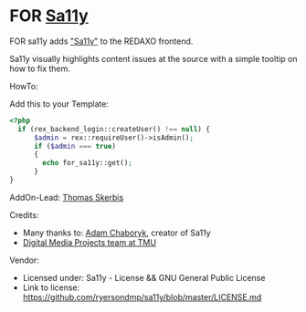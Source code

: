# FOR [Sa11y](https://sa11y.netlify.app)

FOR sa11y adds ["Sa11y"](https://sa11y.netlify.app) to the REDAXO frontend. 
 
Sa11y visually highlights content issues at the source with a simple tooltip on how to fix them. 

HowTo: 

Add this to your Template: 

```php
<?php     
  if (rex_backend_login::createUser() !== null) {
      $admin = rex::requireUser()->isAdmin();
      if ($admin === true)
      {     
        echo for_sa11y::get();
      }   
}
```


AddOn-Lead: 
[Thomas Skerbis](https://github.com/skerbis) 

Credits:
- Many thanks to: [Adam Chaboryk](https://github.com/adamchaboryk), creator of Sa11y
- [Digital Media Projects team at TMU](https://github.com/ryersondmp)

Vendor: 
- Licensed under: Sa11y - License && GNU General Public License
- Link to license: https://github.com/ryersondmp/sa11y/blob/master/LICENSE.md
